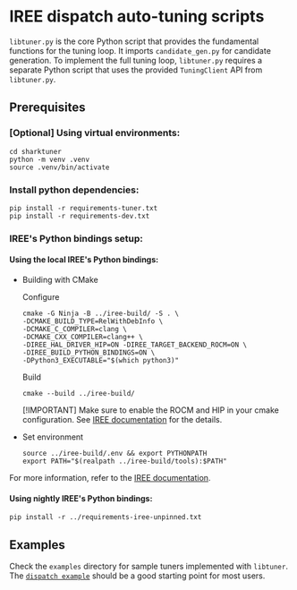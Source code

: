 # IREE dispatch auto-tuning scripts
`libtuner.py` is the core Python script that provides the fundamental functions
for the tuning loop. It imports `candidate_gen.py` for candidate generation. To
implement the full tuning loop, `libtuner.py` requires a separate Python script
that uses the provided `TuningClient` API from `libtuner.py`.

## Prerequisites
### [Optional] Using virtual environments:

```shell
cd sharktuner
python -m venv .venv
source .venv/bin/activate
```

### Install python dependencies:

```shell
pip install -r requirements-tuner.txt
pip install -r requirements-dev.txt
```

### IREE's Python bindings setup:

#### Using the local IREE's Python bindings:
   - Building with CMake

     Configure

     ```shell
     cmake -G Ninja -B ../iree-build/ -S . \
     -DCMAKE_BUILD_TYPE=RelWithDebInfo \
     -DCMAKE_C_COMPILER=clang \
     -DCMAKE_CXX_COMPILER=clang++ \
     -DIREE_HAL_DRIVER_HIP=ON -DIREE_TARGET_BACKEND_ROCM=ON \
     -DIREE_BUILD_PYTHON_BINDINGS=ON \
     -DPython3_EXECUTABLE="$(which python3)"
     ```

     Build

     ```shell
     cmake --build ../iree-build/
     ```

     [!IMPORTANT]
     Make sure to enable the ROCM and HIP in your cmake configuration.
     See [IREE documentation](https://iree.dev/building-from-source/getting-started/#python-bindings) for the details.

   - Set environment

      ```shell
      source ../iree-build/.env && export PYTHONPATH
      export PATH="$(realpath ../iree-build/tools):$PATH"
      ```

  For more information, refer to the [IREE documentation](https://iree.dev/building-from-source/getting-started/#python-bindings).


#### Using nightly IREE's Python bindings:

```shell
pip install -r ../requirements-iree-unpinned.txt
```

## Examples

Check the `examples` directory for sample tuners implemented with `libtuner`.
The [`dispatch example`](https://github.com/nod-ai/shark-ai/tree/main/sharktuner/examples/sdxl_baseline)
should be a good starting point for most users.
